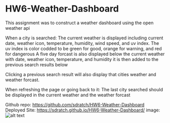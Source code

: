 # HW6-Weather-Dashboard
This assignment was to construct a weather dashboard using the open weather api

When a city is searched:
The current weather is displayed including current date, weather icon, temperature, humidity, wind speed, and uv index.
The uv index is color codded to be green for good, orange for warning, and red for dangerous
A five day forcast is also displayed below the current weather with date, weather icon, temperature, and humidity
it is then added to the previous search results below

Clicking a previous search result will also display that cities weather and weather forcast.

When refreshing the page or going back to it: The last city searched should be displayed in the current weather and the weather forcast

Github repo: https://github.com/sdratch/HW6-Weather-Dashboard
Deployed Site: https://sdratch.github.io/HW6-Weather-Dashboard/
image: ![alt text](./assets/img.PNG)